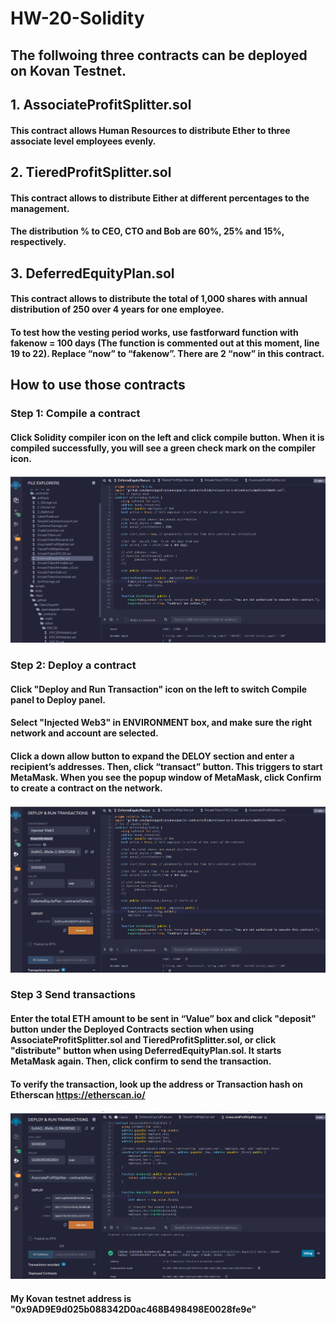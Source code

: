 # HW-20-Solidity
## The follwoing three contracts can be deployed on Kovan Testnet.
## 1. AssociateProfitSplitter.sol
#### This contract allows Human Resources to distribute Ether to three associate level employees evenly.   
## 2. TieredProfitSplitter.sol
#### This contract allows to distribute Either at different percentages to the management.
#### The distribution % to CEO, CTO and Bob are 60%, 25% and 15%, respectively.     
## 3. DeferredEquityPlan.sol
#### This contract allows to distribute the total of 1,000 shares with annual distribution of 250 over 4 years for one employee.  
#### To test how the vesting period works, use fastforward function with fakenow = 100 days (The function is commented out at this moment, line 19 to 22). Replace “now” to “fakenow”. There are 2 “now” in this contract.  
## How to use those contracts 
### Step 1: Compile a contract 
#### Click Solidity compiler icon on the left and click compile button. When it is compiled successfully, you will see a green check mark on the compiler icon.
![](FileCompiler.gif)
### Step 2: Deploy a contract
#### Click "Deploy and Run Transaction" icon on the left to switch Compile panel to Deploy panel. 
#### Select "Injected Web3" in ENVIRONMENT box, and make sure the right network and account are selected.
#### Click a down allow button to expand the DELOY section and enter a recipient’s addresses. Then, click “transact” button. This triggers to start MetaMask. When you see the popup window of MetaMask, click Confirm to create a contract on the network.  
![](Deploy.gif)
### Step 3 Send transactions 
#### Enter the total ETH amount to be sent in “Value” box and click "deposit" button under the Deployed Contracts section when using AssociateProfitSplitter.sol and TieredProfitSplitter.sol, or click "distribute" button when using DeferredEquityPlan.sol. It starts MetaMask again. Then, click confirm to send the transaction.  
#### To verify the transaction, look up the address or Transaction hash on Etherscan https://etherscan.io/
![](Assoc_screen.gif)

#### My Kovan testnet address is "0x9AD9E9d025b088342D0ac468B498498E0028fe9e"
